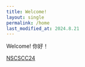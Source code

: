 ```yaml
---
title: Welcome!
layout: single
permalink: /home
last_modified_at: 2024.8.21
---
```


Welcome!
你好！

[NSCSCC24](/_pages/nscscc.md)
